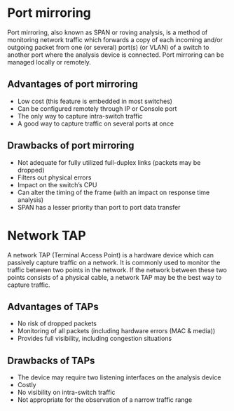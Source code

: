 # Port mirroring

Port mirroring, also known as SPAN or roving analysis, is a method of monitoring network traffic which forwards a copy of each incoming and/or outgoing packet from one (or several) port(s) (or VLAN) of a switch to another port where the analysis device is connected. Port mirroring can be managed locally or remotely.

## Advantages of port mirroring
* Low cost (this feature is embedded in most switches)
* Can be configured remotely through IP or Console port
* The only way to capture intra-switch traffic
* A good way to capture traffic on several ports at once

## Drawbacks of port mirroring
* Not adequate for fully utilized full-duplex links (packets may be dropped)
* Filters out physical errors
* Impact on the switch’s CPU
* Can alter the timing of the frame (with an impact on response time analysis)
* SPAN has a lesser priority than port to port data transfer

#  Network TAP
A network TAP (Terminal Access Point) is a hardware device which can passively capture traffic on a network. It is commonly used to monitor the traffic between two points in the network. If the network between these two points consists of a physical cable, a network TAP may be the best way to capture traffic.

## Advantages of TAPs
* No risk of dropped packets
* Monitoring of all packets (including hardware errors (MAC & media))
* Provides full visibility, including congestion situations

## Drawbacks of TAPs
* The device may require two listening interfaces on the analysis device
* Costly
* No visibility on intra-switch traffic
* Not appropriate for the observation of a narrow traffic range








